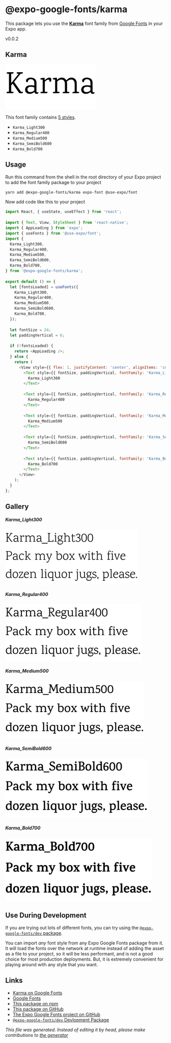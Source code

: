 # @expo-google-fonts/karma

This package lets you use the [**Karma**](https://fonts.google.com/specimen/Karma) font family from [Google Fonts](https://fonts.google.com/) in your Expo app.

v0.0.2

## Karma

![Karma](./font-family.png)

This font family contains [5 styles](#gallery).

- `Karma_Light300`
- `Karma_Regular400`
- `Karma_Medium500`
- `Karma_SemiBold600`
- `Karma_Bold700`

## Usage

Run this command from the shell in the root directory of your Expo project to add the font family package to your project
```sh
yarn add @expo-google-fonts/karma expo-font @use-expo/font
```

Now add code like this to your project
```js
import React, { useState, useEffect } from 'react';

import { Text, View, StyleSheet } from 'react-native';
import { AppLoading } from 'expo';
import { useFonts } from '@use-expo/font';
import {
  Karma_Light300,
  Karma_Regular400,
  Karma_Medium500,
  Karma_SemiBold600,
  Karma_Bold700,
} from '@expo-google-fonts/karma';

export default () => {
  let [fontsLoaded] = useFonts({
    Karma_Light300,
    Karma_Regular400,
    Karma_Medium500,
    Karma_SemiBold600,
    Karma_Bold700,
  });

  let fontSize = 24;
  let paddingVertical = 6;

  if (!fontsLoaded) {
    return <AppLoading />;
  } else {
    return (
      <View style={{ flex: 1, justifyContent: 'center', alignItems: 'center' }}>
        <Text style={{ fontSize, paddingVertical, fontFamily: 'Karma_Light300' }}>
          Karma_Light300
        </Text>

        <Text style={{ fontSize, paddingVertical, fontFamily: 'Karma_Regular400' }}>
          Karma_Regular400
        </Text>

        <Text style={{ fontSize, paddingVertical, fontFamily: 'Karma_Medium500' }}>
          Karma_Medium500
        </Text>

        <Text style={{ fontSize, paddingVertical, fontFamily: 'Karma_SemiBold600' }}>
          Karma_SemiBold600
        </Text>

        <Text style={{ fontSize, paddingVertical, fontFamily: 'Karma_Bold700' }}>
          Karma_Bold700
        </Text>
      </View>
    );
  }
};

```

## Gallery

##### Karma_Light300
![Karma_Light300](./3efd1dc089cbb099173fc03a8bfc22d406db0671888af830ca7137e548369989.ttf.png)

##### Karma_Regular400
![Karma_Regular400](./8852b0f721a3603b10be618c6a5ad02f581025568b8db801a75130da5f0c8d48.ttf.png)

##### Karma_Medium500
![Karma_Medium500](./2701feff031a171c4d982c100c27cf15d52d5051c49481762f43eeecc4bd54bd.ttf.png)

##### Karma_SemiBold600
![Karma_SemiBold600](./932cd064de412606a66f2a06a29ed0003de9669fe26d7f1f9f3e76bfc74dbb78.ttf.png)

##### Karma_Bold700
![Karma_Bold700](./132e41c0f90df6a2646b59a685af793e0ce62b2b64245d2db081d1ab1f6889e8.ttf.png)


## Use During Development

If you are trying out lots of different fonts, you can try using the [`@expo-google-fonts/dev` package](https://www.npmjs.com/package/@expo-google-fonts/dev).

You can import *any* font style from any Expo Google Fonts package from it. It will load the fonts
over the network at runtime instead of adding the asset as a file to your project, so it will be 
less performant, and is not a good choice for most production deployments. But, it is extremely convenient
for playing around with any style that you want.

## Links

- [Karma on Google Fonts](https://fonts.google.com/specimen/Karma)
- [Google Fonts](https://fonts.google.com/)
- [This package on npm](https://www.npmjs.com/package/@expo-google-fonts/karma)
- [This package on GitHub](https://github.com/expo/google-fonts/tree/master/font-packages/karma)
- [The Expo Google Fonts project on GitHub](https://github.com/expo/google-fonts)
- [`@expo-google-fonts/dev` Devlopment Package](https://github.com/expo/google-fonts/tree/master/font-packages/dev)


*This file was generated. Instead of editing it by head, please make contributions to [the generator](https://github.com/expo/google-fonts/tree/master/packages/generator)*
